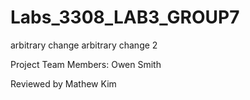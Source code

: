 # Labs_3308_LAB3_GROUP7

arbitrary change
arbitrary change 2

Project Team Members:
Owen Smith

Reviewed by Mathew Kim
